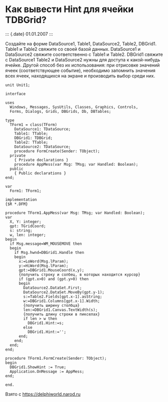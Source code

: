 Как вывести Hint для ячейки TDBGrid?
====================================

::: {.date}
01.01.2007
:::

Создайте на форме DataSource1, Table1, DataSource2, Table2, DBGrid1.
Table1 и Table2 свяжите со своей базой данных. DataSource1 и DataSource2
свяжите соответственно с Table1 и Table2. DBGrid1 свяжите с DataSource1
Table2 и DataSource2 нужны для доступа к какой-нибудь ячейке. Другой
способ без их использования: при отрисовке значений ячеек
(соответствующее событие), необходимо запомнить значения всех ячеек,
находящихся на экране и производить выбор среди них.

    unit Unit1;
     
    interface
     
    uses
      Windows, Messages, SysUtils, Classes, Graphics, Controls,
      Forms, Dialogs, Grids, DBGrids, Db, DBTables;
     
    type
      TForm1 = class(TForm)
        DataSource1: TDataSource;
        Table1: TTable;
        DBGrid1: TDBGrid;
        Table2: TTable;
        DataSource2: TDataSource;
        procedure FormCreate(Sender: TObject);
      private
        { Private declarations }
        procedure AppMess(var Msg: TMsg; var Handled: Boolean);
      public
        { Public declarations }
    end;
     
    var
      Form1: TForm1;
     
    implementation
    {$R *.DFM}
     
    procedure TForm1.AppMess(var Msg: TMsg; var Handled: Boolean);
    var
      X, Y: integer;
      gpt: TGridCoord;
      s: string;
      w, len: integer;
    begin
      if Msg.message=WM_MOUSEMOVE then
      begin
        if Msg.hwnd=DBGrid1.Handle then
        begin
          x:=LoWord(Msg.lParam);
          y:=HiWord(Msg.lParam);
          gpt:=DBGrid1.MouseCoord(x,y);
          {получить строку и солбец, в которых находится курсор}
          if (gpt.x>0) and (gpt.y>0) then
          begin
            DataSource2.DataSet.First;
            DataSource2.DataSet.MoveBy(gpt.y-1);
            s:=Table2.Fields[gpt.x-1].asString;
            w:=DBGrid1.Columns[gpt.x-1].Width;
            {получить ширину столбца}
            len:=DBGrid1.Canvas.TextWidth(s);
            {получить длину строки в пикселах}
            if len > w then
              DBGrid1.Hint:=s;
            else
              DBGrid1.Hint:='';
          end;
        end;
      end;
    end;
     
    procedure TForm1.FormCreate(Sender: TObject);
    begin 
      DBGrid1.ShowHint := True;
      Application.OnMessage := AppMess;
    end;
     
    end.

Взято с <https://delphiworld.narod.ru>
